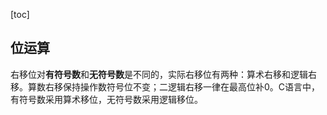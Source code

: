 [toc]

## 位运算

右移位对**有符号数**和**无符号数**是不同的，实际右移位有两种：算术右移和逻辑右移。算数右移保持操作数符号位不变；二逻辑右移一律在最高位补0。C语言中，有符号数采用算术移位，无符号数采用逻辑移位。

